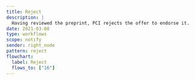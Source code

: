 ```yaml
---
title: Reject
description: |
  Having reviewed the preprint, PCI rejects the offer to endorse it.
date: 2021-03-08
type: workflows
scope: notify
sender: right_node
pattern: reject
flowchart:
  label: Reject
  flows_to: ["16"]
---
```


